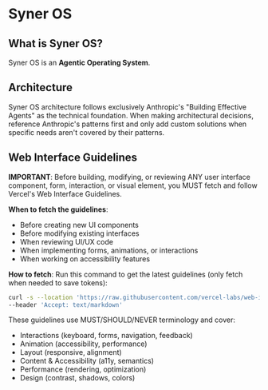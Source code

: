 # Syner OS

## What is Syner OS?

Syner OS is an **Agentic Operating System**.

## Architecture
Syner OS architecture follows exclusively Anthropic's "Building Effective Agents" as the technical foundation. When making architectural decisions, reference Anthropic's patterns first and only add custom solutions when specific needs aren't covered by their patterns.

## Web Interface Guidelines

**IMPORTANT**: Before building, modifying, or reviewing ANY user interface component, form, interaction, or visual element, you MUST fetch and follow Vercel's Web Interface Guidelines.

**When to fetch the guidelines**:
- Before creating new UI components
- Before modifying existing interfaces
- When reviewing UI/UX code
- When implementing forms, animations, or interactions
- When working on accessibility features

**How to fetch**:
Run this command to get the latest guidelines (only fetch when needed to save tokens):
```bash
curl -s --location 'https://raw.githubusercontent.com/vercel-labs/web-interface-guidelines/refs/heads/main/AGENTS.md' \
--header 'Accept: text/markdown'
```

These guidelines use MUST/SHOULD/NEVER terminology and cover:
- Interactions (keyboard, forms, navigation, feedback)
- Animation (accessibility, performance)
- Layout (responsive, alignment)
- Content & Accessibility (a11y, semantics)
- Performance (rendering, optimization)
- Design (contrast, shadows, colors)
